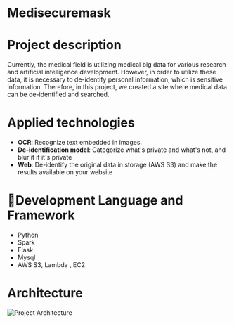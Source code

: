 # Medisecuremask

# Project description
Currently, the medical field is utilizing medical big data for various research and artificial intelligence development. However, in order to utilize these data, it is necessary to de-identify personal information, which is sensitive information. Therefore, in this project, we created a site where medical data can be de-identified and searched.

# Applied technologies
- **OCR**: Recognize text embedded in images.
- **De-identification model**: Categorize what's private and what's not, and blur it if it's private
- **Web**: De-identify the original data in storage (AWS S3) and make the results available on your website

# Development Language and Framework
- Python
- Spark
- Flask
- Mysql
- AWS S3, Lambda , EC2 
#  Architecture
![Project Architecture](https://ibb.co/XWKSMZD)